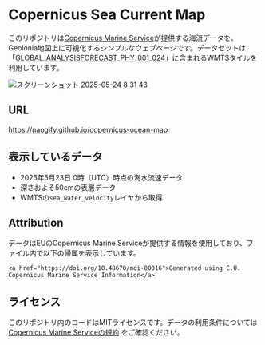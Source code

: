 # Copernicus Sea Current Map

このリポジトリは[Copernicus Marine Service](https://data.marine.copernicus.eu/)が提供する海流データを、Geolonia地図上に可視化するシンプルなウェブページです。データセットは「[GLOBAL_ANALYSISFORECAST_PHY_001_024](https://data.marine.copernicus.eu/product/GLOBAL_ANALYSISFORECAST_PHY_001_024/description)」に含まれるWMTSタイルを利用しています。

![スクリーンショット 2025-05-24 8 31 43](https://github.com/user-attachments/assets/ec62d8f7-83b5-4c13-9b4e-731bb42deb00)

## URL

https://naogify.github.io/copernicus-ocean-map


## 表示しているデータ
- 2025年5月23日 0時（UTC）時点の海水流速データ
- 深さおよそ50cmの表層データ
- WMTSの`sea_water_velocity`レイヤから取得

## Attribution
データはEUのCopernicus Marine Serviceが提供する情報を使用しており、ファイル内で以下の帰属を表示しています。

```
<a href="https://doi.org/10.48670/moi-00016">Generated using E.U. Copernicus Marine Service Information</a>
```

## ライセンス
このリポジトリ内のコードはMITライセンスです。データの利用条件については [Copernicus Marine Serviceの規約](https://marine.copernicus.eu/user-corner/service-commitments-and-licence) をご確認ください。
